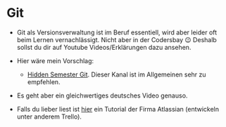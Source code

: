 # Git
* Git als Versionsverwaltung ist im Beruf essentiell, wird aber leider oft beim Lernen vernachlässigt. Nicht aber in der Codersbay :wink:
Deshalb sollst du dir auf Youtube Videos/Erklärungen dazu ansehen.

* Hier wäre mein Vorschlag:
  * [Hidden Semester Git](https://www.youtube.com/watch?v=2sjqTHE0zok). Dieser Kanal ist im Allgemeinen sehr zu empfehlen.
* Es geht aber ein gleichwertiges deutsches Video genauso.
* Falls du lieber liest ist [hier](https://www.atlassian.com/de/git) ein Tutorial der Firma Atlassian (entwickeln unter anderem Trello).
